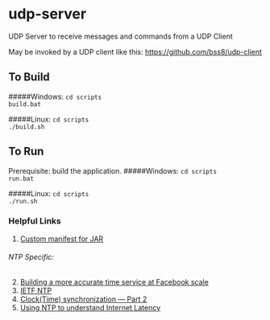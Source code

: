 # udp-server
UDP Server to receive messages and commands from a UDP Client

May be invoked by a UDP client like this: https://github.com/bss8/udp-client

## To Build
#####Windows: 
`cd scripts`    
`build.bat`

#####Linux: 
`cd scripts`    
`./build.sh`

## To Run
Prerequisite: build the application. 
#####Windows: 
`cd scripts`    
`run.bat`

#####Linux: 
`cd scripts`    
`./run.sh`

### Helpful Links
1. [Custom manifest for JAR](https://stackoverflow.com/questions/20156714/jar-ignores-my-manifest)
###### NTP Specific: 
2. [Building a more accurate time service at Facebook scale](https://engineering.fb.com/production-engineering/ntp-service/)
3. [IETF NTP](https://tools.ietf.org/html/rfc958)
4. [Clock(Time) synchronization — Part 2](https://medium.com/@looxid.labs/clock-time-synchronization-2-a9f6f24c3ae3)
5. [Using NTP to understand Internet Latency](https://cs.colgate.edu/~jsommers/pubs/ntp_hotnets15.pdf)